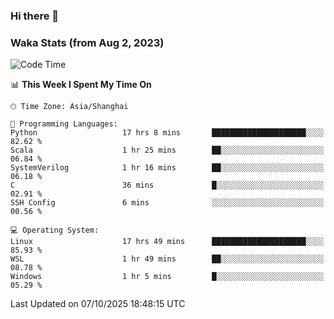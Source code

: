 ### Hi there 👋

### Waka Stats (from Aug 2, 2023)

<!--START_SECTION:waka-->
![Code Time](http://img.shields.io/badge/Code%20Time-1%2C114%20hrs%2057%20mins-blue)

📊 **This Week I Spent My Time On** 

```text
🕑︎ Time Zone: Asia/Shanghai

💬 Programming Languages: 
Python                   17 hrs 8 mins       █████████████████████░░░░   82.62 % 
Scala                    1 hr 25 mins        ██░░░░░░░░░░░░░░░░░░░░░░░   06.84 % 
SystemVerilog            1 hr 16 mins        ██░░░░░░░░░░░░░░░░░░░░░░░   06.18 % 
C                        36 mins             █░░░░░░░░░░░░░░░░░░░░░░░░   02.91 % 
SSH Config               6 mins              ░░░░░░░░░░░░░░░░░░░░░░░░░   00.56 % 

💻 Operating System: 
Linux                    17 hrs 49 mins      █████████████████████░░░░   85.93 % 
WSL                      1 hr 49 mins        ██░░░░░░░░░░░░░░░░░░░░░░░   08.78 % 
Windows                  1 hr 5 mins         █░░░░░░░░░░░░░░░░░░░░░░░░   05.29 % 
```


 Last Updated on 07/10/2025 18:48:15 UTC
<!--END_SECTION:waka-->
